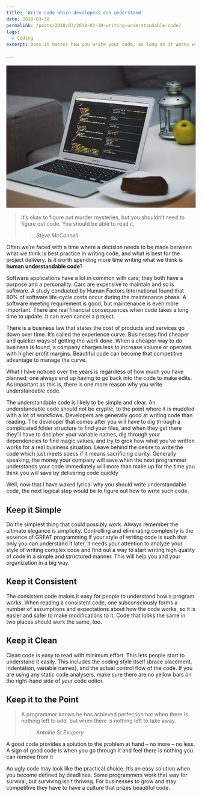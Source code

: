 ```yaml
---
title: 'Write code which developers can understand'
date: 2018-03-30
permalink: /posts/2018/03/2018-03-30-writing-understandable-code/
tags:
  - Coding
excerpt: Does it matter how you write your code, as long as it works without breaking and gets the job done on time

---
```

![Beautiful Code](/images/beautiful-code.jpg "Beautiful Code")

> It’s okay to figure out murder mysteries, but you shouldn’t need to figure out code. You should be able to read it.
>
>> <cite>Steve McConnell</cite>


Often we’re faced with a time where a decision needs to be made between what we think is best practice in writing code, and what is best for the project delivery. Is it worth spending more time writing what we think is **human understandable code**?

Software applications have a lot in common with cars; they both have a purpose and a personality. Cars are expensive to maintain and so is software. A study conducted by Human Factors International found that 80% of software life-cycle costs occur during the maintenance phase. A software meeting requirement is good, but maintenance is even more important. There are real financial consequences when code takes a long time to update. It can even cancel a project.

There is a business law that states the cost of products and services go down over time. It’s called the experience curve. Businesses find cheaper and quicker ways of getting the work done. When a cheaper way to do business is found, a company charges less to increase volume or operates with higher profit margins. Beautiful code can become that competitive advantage to manage the curve.


What I have noticed over the years is regardless of how much you have planned; one always end up having to go back into the code to make edits. As important as this is, there is one more reason why you write understandable code.

The understandable code is likely to be simple and clear. An understandable code should not be cryptic, to the point where it is muddled with a lot of workflows. Developers are generally good at writing code than reading. The developer that comes after you will have to dig through a complicated folder structure to find your files, and when they get there they’ll have to decipher your variable names, dig through your dependencies to find magic values, and try to grok how what you’ve written works for a real business situation. Leave behind the desire to write the code which just meets specs if it means sacrificing clarity. Generally speaking, the money your company will save when the next programmer understands your code immediately will more than make up for the time you think you will save by delivering code quickly


Well, now that I have waxed lyrical why you should write understandable code, the next logical step would be to figure out how to write such code.

## Keep it Simple
Do the simplest thing that could possibly work. Always remember the ultimate elegance is simplicity. Controlling and eliminating complexity is the essence of GREAT programming
If your style of writing code is such that only you can understand it later, it needs your attention to analyze your style of writing complex code and find out a way to start writing high quality of code in a simple and structured manner. This will help you and your organization in a big way.

## Keep it Consistent
The consistent code makes it easy for people to understand how a program works. When reading a consistent code, one subconsciously forms a number of assumptions and expectations about how the code works, so it is easier and safer to make modifications to it. Code that looks the same in two places should work the same, too.

## Keep it Clean
Clean code is easy to read with minimum effort. This lets people start to understand it easily. This includes the coding style itself (brace placement, indentation, variable names), and the actual control flow of the code. If you are using any static code analysers, make sure there are no yellow bars on the right-hand side of your code editor.

## Keep it to the Point

> A programmer knows he has achieved perfection not when there is nothing left to add, but when there is nothing left to take away.
>
>> <cite>Antoine St Exupery</cite>

A good code provides a solution to the problem at hand – no more – no less. A sign of good code is when you go through it and feel there is nothing you can remove from it 

An ugly code may look like the practical choice. It’s an easy solution when you become defined by deadlines. Some programmers work that way for survival, but surviving isn’t thriving. For businesses to grow and stay competitive they have to have a culture that prizes beautiful code.
